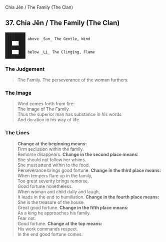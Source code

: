 Chia Jên / The Family (The Clan)
## 37. Chia Jên / The Family (The Clan)
    █████████
    █████████ above _Sun_ The Gentle, Wind  
    ███   ███
    █████████
    ███   ███ below _Li_ The Clinging, Flame  
    █████████
### The Judgement
> The Family. The perseverance of the woman furthers.
### The Image
> Wind comes forth from fire:  
 The image of The Family.  
 Thus the superior man has substance in his words  
 And duration in his way of life.
### The Lines

 > **Change at the beginning means:**  
 Firm seclusion within the family.  
 Remorse disappears.
 > **Change in the second place means:**  
 She should not follow her whims.  
 She must attend within to the food.  
 Perseverance brings good fortune.
 > **Change in the third place means:**  
 When tempers flare up in the family,  
 Too great severity brings remorse.  
 Good fortune nonetheless.  
 When woman and child dally and laugh,  
 It leads in the end to humiliation.
 > **Change in the fourth place means:**  
 She is the treasure of the house.  
 Great good fortune.
 > **Change in the fifth place means:**  
 As a king he approaches his family.  
 Fear not.  
 Good fortune.
 > **Change at the top means:**  
 His work commands respect.  
 In the end good fortune comes.




